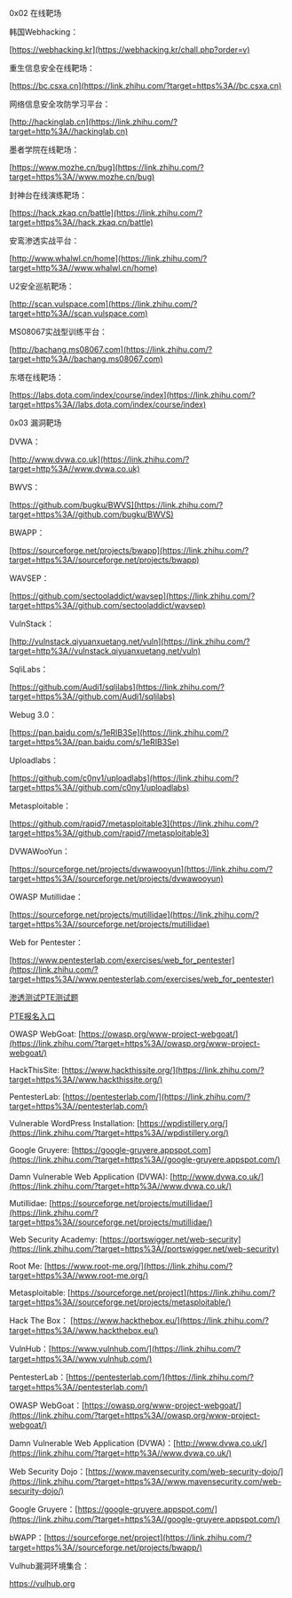 0x02 在线靶场



韩国Webhacking：

[https://webhacking.kr](https://webhacking.kr/chall.php?order=v)

重生信息安全在线靶场：

[https://bc.csxa.cn](https://link.zhihu.com/?target=https%3A//bc.csxa.cn)

网络信息安全攻防学习平台：

[http://hackinglab.cn](https://link.zhihu.com/?target=http%3A//hackinglab.cn)

墨者学院在线靶场：

[https://www.mozhe.cn/bug](https://link.zhihu.com/?target=https%3A//www.mozhe.cn/bug)

封神台在线演练靶场：

[https://hack.zkaq.cn/battle](https://link.zhihu.com/?target=https%3A//hack.zkaq.cn/battle)

安鸾渗透实战平台：

[http://www.whalwl.cn/home](https://link.zhihu.com/?target=http%3A//www.whalwl.cn/home)

U2安全巡航靶场：

[http://scan.vulspace.com](https://link.zhihu.com/?target=http%3A//scan.vulspace.com)

MS08067实战型训练平台：

[http://bachang.ms08067.com](https://link.zhihu.com/?target=http%3A//bachang.ms08067.com)

东塔在线靶场：

[https://labs.dota.com/index/course/index](https://link.zhihu.com/?target=https%3A//labs.dota.com/index/course/index)



0x03 漏洞靶场

DVWA：

[http://www.dvwa.co.uk](https://link.zhihu.com/?target=http%3A//www.dvwa.co.uk)

BWVS：

[https://github.com/bugku/BWVS](https://link.zhihu.com/?target=https%3A//github.com/bugku/BWVS)

BWAPP：

[https://sourceforge.net/projects/bwapp](https://link.zhihu.com/?target=https%3A//sourceforge.net/projects/bwapp)

WAVSEP：

[https://github.com/sectooladdict/wavsep](https://link.zhihu.com/?target=https%3A//github.com/sectooladdict/wavsep)

VulnStack：

[http://vulnstack.qiyuanxuetang.net/vuln](https://link.zhihu.com/?target=http%3A//vulnstack.qiyuanxuetang.net/vuln)

SqliLabs：

[https://github.com/Audi1/sqlilabs](https://link.zhihu.com/?target=https%3A//github.com/Audi1/sqlilabs)

Webug 3.0：

[https://pan.baidu.com/s/1eRIB3Se](https://link.zhihu.com/?target=https%3A//pan.baidu.com/s/1eRIB3Se)

Uploadlabs：

[https://github.com/c0ny1/uploadlabs](https://link.zhihu.com/?target=https%3A//github.com/c0ny1/uploadlabs)

Metasploitable：

[https://github.com/rapid7/metasploitable3](https://link.zhihu.com/?target=https%3A//github.com/rapid7/metasploitable3)

DVWAWooYun：

[https://sourceforge.net/projects/dvwawooyun](https://link.zhihu.com/?target=https%3A//sourceforge.net/projects/dvwawooyun)

OWASP Mutillidae：

[https://sourceforge.net/projects/mutillidae](https://link.zhihu.com/?target=https%3A//sourceforge.net/projects/mutillidae)

Web for Pentester：

[https://www.pentesterlab.com/exercises/web_for_pentester](https://link.zhihu.com/?target=https%3A//www.pentesterlab.com/exercises/web_for_pentester)



[渗透测试PTE测试题](https://link.zhihu.com/?target=https%3A//ks.wjx.top/jq/102415155.aspx)

[PTE报名入口](https://link.zhihu.com/?target=https%3A//www.wjx.top/jq/80148023.aspx)





OWASP WebGoat: [https://owasp.org/www-project-webgoat/](https://link.zhihu.com/?target=https%3A//owasp.org/www-project-webgoat/)

HackThisSite: [https://www.hackthissite.org/](https://link.zhihu.com/?target=https%3A//www.hackthissite.org/)

PentesterLab: [https://pentesterlab.com/](https://link.zhihu.com/?target=https%3A//pentesterlab.com/)

Vulnerable WordPress Installation: [https://wpdistillery.org/](https://link.zhihu.com/?target=https%3A//wpdistillery.org/)

Google Gruyere: [https://google-gruyere.appspot.com](https://link.zhihu.com/?target=https%3A//google-gruyere.appspot.com/)



Damn Vulnerable Web Application (DVWA): [http://www.dvwa.co.uk/](https://link.zhihu.com/?target=http%3A//www.dvwa.co.uk/)

Mutillidae: [https://sourceforge.net/projects/mutillidae/](https://link.zhihu.com/?target=https%3A//sourceforge.net/projects/mutillidae/)

Web Security Academy: [https://portswigger.net/web-security](https://link.zhihu.com/?target=https%3A//portswigger.net/web-security)

Root Me: [https://www.root-me.org/](https://link.zhihu.com/?target=https%3A//www.root-me.org/)

Metasploitable: [https://sourceforge.net/project](https://link.zhihu.com/?target=https%3A//sourceforge.net/projects/metasploitable/)



Hack The Box： [https://www.hackthebox.eu/](https://link.zhihu.com/?target=https%3A//www.hackthebox.eu/)

VulnHub：[https://www.vulnhub.com/](https://link.zhihu.com/?target=https%3A//www.vulnhub.com/)

PentesterLab：[https://pentesterlab.com/](https://link.zhihu.com/?target=https%3A//pentesterlab.com/)

OWASP WebGoat：[https://owasp.org/www-project-webgoat/](https://link.zhihu.com/?target=https%3A//owasp.org/www-project-webgoat/)

Damn Vulnerable Web Application (DVWA)：[http://www.dvwa.co.uk/](https://link.zhihu.com/?target=http%3A//www.dvwa.co.uk/)

Web Security Dojo：[https://www.mavensecurity.com/web-security-dojo/](https://link.zhihu.com/?target=https%3A//www.mavensecurity.com/web-security-dojo/)

Google Gruyere：[https://google-gruyere.appspot.com/](https://link.zhihu.com/?target=https%3A//google-gruyere.appspot.com/)

bWAPP：[https://sourceforge.net/project](https://link.zhihu.com/?target=https%3A//sourceforge.net/projects/bwapp/)





Vulhub漏洞环境集合：

https://vulhub.org
